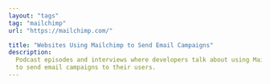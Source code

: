 ```yaml
---
layout: "tags"
tag: "mailchimp"
url: "https://mailchimp.com/"

title: "Websites Using Mailchimp to Send Email Campaigns"
description:
  Podcast episodes and interviews where developers talk about using Mailchimp 
  to send email campaigns to their users.
---
```

